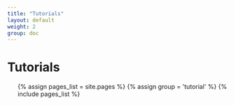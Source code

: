 ```yaml
---
title: "Tutorials"
layout: default
weight: 2
group: doc
---
```


# Tutorials

<ul>
  {% assign pages_list = site.pages %}
  {% assign group = 'tutorial' %}
  {% include pages_list %}
</ul>
